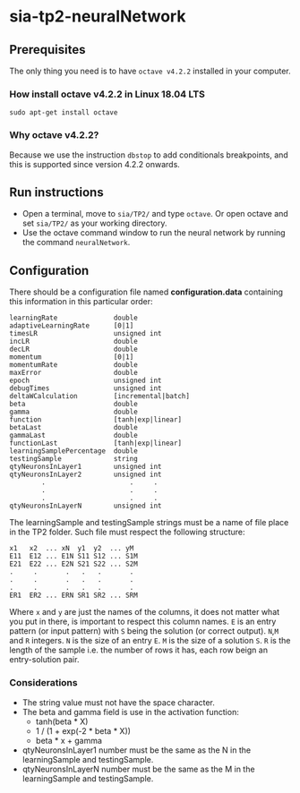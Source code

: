 # sia-tp2-neuralNetwork

## Prerequisites
The only thing you need is to have ```octave v4.2.2``` installed in your computer.

### How install octave v4.2.2 in Linux 18.04 LTS
```sudo apt-get install octave```

### Why octave v4.2.2?
Because we use the instruction `dbstop` to add conditionals breakpoints, and this is supported since version 4.2.2 onwards.

## Run instructions
* Open a terminal, move to ```sia/TP2/``` and type `octave`. Or open octave and set ```sia/TP2/``` as your working directory.
* Use the octave command window to run the neural network by running the command ```neuralNetwork```.

## Configuration

There should be a configuration file named **configuration.data** containing this information in this particular order:
```
learningRate              double
adaptiveLearningRate      [0|1]
timesLR                   unsigned int
incLR                     double
decLR                     double
momentum                  [0|1]
momentumRate              double
maxError                  double
epoch                     unsigned int
debugTimes                unsigned int
deltaWCalculation         [incremental|batch]
beta                      double
gamma                     double
function                  [tanh|exp|linear]
betaLast                  double
gammaLast                 double
functionLast              [tanh|exp|linear]
learningSamplePercentage  double
testingSample             string
qtyNeuronsInLayer1        unsigned int
qtyNeuronsInLayer2        unsigned int
        .                     .     .
        .                     .     .
        .                     .     .
qtyNeuronsInLayerN        unsigned int
```

The learningSample and testingSample strings must be a name of file place in the TP2 folder.
Such file must respect the following structure:

```
x1   x2  ... xN  y1  y2  ... yM
E11  E12 ... E1N S11 S12 ... S1M
E21  E22 ... E2N S21 S22 ... S2M
.     .       .   .   .       .
.     .       .   .   .       .
.     .       .   .   .       .
ER1  ER2 ... ERN SR1 SR2 ... SRM
```
Where `x` and `y` are just the names of the columns, it does not matter what you put in there, is important to respect this column names.
`E` is an entry pattern (or input pattern) with `S` being the solution (or correct output). 
`N`,`M` and `R` integers. `N` is the size of an entry `E`. `M` is the size of a solution `S`. `R` is the length of the sample i.e. the number of rows it has, each row beign an entry-solution pair.

### Considerations

* The string value must not have the space character.
* The beta and gamma field is use in the activation function:
    * tanh(beta * X)
    * 1 / (1 + exp(-2 * beta * X))
    * beta * x + gamma
* qtyNeuronsInLayer1 number must be the same as the N in the learningSample and testingSample.
* qtyNeuronsInLayerN number must be the same as the M in the learningSample and testingSample.
